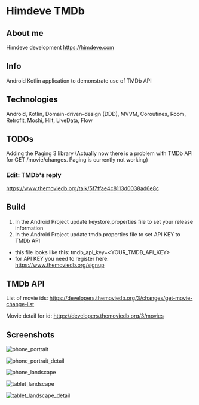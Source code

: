 # Himdeve TMDb

## About me
Himdeve development
https://himdeve.com

## Info

Android Kotlin application to demonstrate use of TMDb API

## Technologies

Android, Kotlin, Domain-driven-design (DDD), MVVM, Coroutines, Room, Retrofit, Moshi, Hilt, LiveData, Flow

## TODOs

Adding the Paging 3 library 
  (Actually now there is a problem with TMDb API for GET /movie/changes. Paging is currently not working)
### Edit: TMDb's reply  
https://www.themoviedb.org/talk/5f7ffae4c8113d0038ad6e8c

## Build
1. In the Android Project update keystore.properties file to set your release information
2. In the Android Project update tmdb.properties file to set API KEY to TMDb API
  - this file looks like this:
  tmdb_api_key=<YOUR_TMDB_API_KEY>  
  - for API KEY you need to register here: https://www.themoviedb.org/signup
  
## TMDb API
List of movie ids: https://developers.themoviedb.org/3/changes/get-movie-change-list

Movie detail for id: https://developers.themoviedb.org/3/movies

## Screenshots

![phone_portrait](https://user-images.githubusercontent.com/16305136/94871794-27b28000-044b-11eb-8f85-c63ff382e7d9.jpg)

![phone_portrait_detail](https://user-images.githubusercontent.com/16305136/94871826-4153c780-044b-11eb-82b8-bbe648c372c6.jpg)

![phone_landscape](https://user-images.githubusercontent.com/16305136/94871849-4c0e5c80-044b-11eb-97fe-1327dc1d5f65.jpg)

![tablet_landscape](https://user-images.githubusercontent.com/16305136/94871863-54669780-044b-11eb-8cf3-81e76ff0de0f.jpg)

![tablet_landscape_detail](https://user-images.githubusercontent.com/16305136/94871881-5e889600-044b-11eb-9d02-ab6fc13a72b5.jpg)
